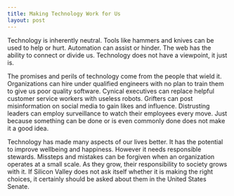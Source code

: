 ```yaml
---
title: Making Technology Work for Us
layout: post
---
```

Technology is inherently neutral. Tools like hammers and knives can be used to help or hurt. Automation can assist or hinder. The web has the ability to connect or divide us. Technology does not have a viewpoint, it just is.

The promises and perils of technology come from the people that wield it. Organizations can hire under qualified engineers with no plan to train them to give us poor quality software. Cynical executives can replace helpful customer service workers with useless robots. Grifters can post misinformation on social media to gain likes and influence. Distrusting leaders can employ surveillance to watch their employees every move. Just because something can be done or is even commonly done does not make it a good idea.

Technology has made many aspects of our lives better. It has the potential to improve wellbeing and happiness. However it needs responsible stewards. Missteps and mistakes can be forgiven when an organization operates at a small scale. As they grow, their responsibility to society grows with it. If Silicon Valley does not ask itself whether it is making the right choices, it certainly should be asked about them in the United States Senate. 